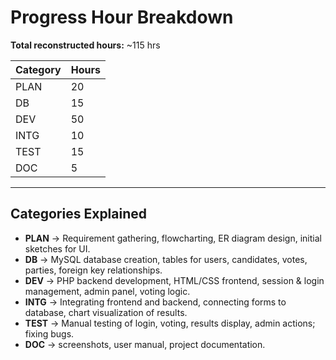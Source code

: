 # Progress Hour Breakdown 

**Total reconstructed hours:** ~115 hrs

| Category | Hours |
|----------|-------|
| PLAN     | 20    |
| DB       | 15    |
| DEV      | 50    |
| INTG     | 10    |
| TEST     | 15    |
| DOC      | 5     |

---

## Categories Explained

- **PLAN** → Requirement gathering, flowcharting, ER diagram design, initial sketches for UI.  
- **DB** → MySQL database creation, tables for users, candidates, votes, parties, foreign key relationships.  
- **DEV** → PHP backend development, HTML/CSS frontend, session & login management, admin panel, voting logic.  
- **INTG** → Integrating frontend and backend, connecting forms to database, chart visualization of results.  
- **TEST** → Manual testing of login, voting, results display, admin actions; fixing bugs.  
- **DOC** → screenshots, user manual, project documentation.  
